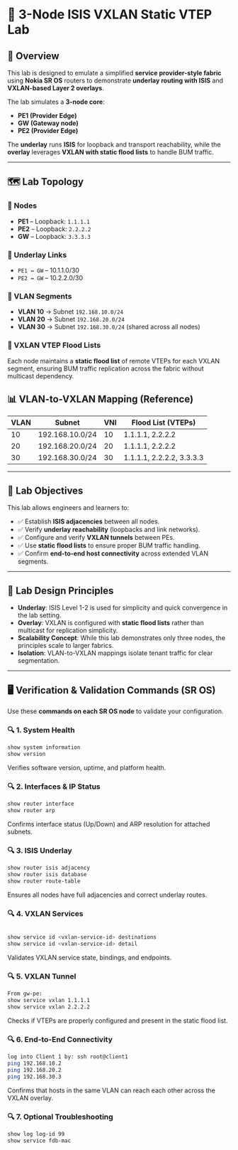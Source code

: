 # 📘 3-Node ISIS VXLAN Static VTEP Lab

## 📖 Overview
This lab is designed to emulate a simplified **service provider-style fabric** using **Nokia SR OS** routers to demonstrate **underlay routing with ISIS** and **VXLAN-based Layer 2 overlays**. 

The lab simulates a **3-node core**:
- **PE1 (Provider Edge)**
- **GW (Gateway node)**
- **PE2 (Provider Edge)**

The **underlay** runs **ISIS** for loopback and transport reachability, while the **overlay** leverages **VXLAN with static flood lists** to handle BUM traffic.

---

## 🗺️ Lab Topology

### 🔹 Nodes
- **PE1** – Loopback: `1.1.1.1`
- **PE2** – Loopback: `2.2.2.2`
- **GW** – Loopback: `3.3.3.3`

### 🔹 Underlay Links
- `PE1 ↔ GW` – 10.1.1.0/30  
- `PE2 ↔ GW` – 10.2.2.0/30  

### 🔹 VLAN Segments
- **VLAN 10** → Subnet `192.168.10.0/24`  
- **VLAN 20** → Subnet `192.168.20.0/24`  
- **VLAN 30** → Subnet `192.168.30.0/24` (shared across all nodes)  

### 🔹 VXLAN VTEP Flood Lists
Each node maintains a **static flood list** of remote VTEPs for each VXLAN segment, ensuring BUM traffic replication across the fabric without multicast dependency.

## 📊 VLAN-to-VXLAN Mapping (Reference)

| VLAN| Subnet           | VNI| Flood List (VTEPs)    |
|-----|------------------|----|-----------------------|
| 10  | 192.168.10.0/24  | 10 | 1.1.1.1, 2.2.2.2      |
| 20  | 192.168.20.0/24  | 20 | 1.1.1.1, 2.2.2.2      |
| 30  | 192.168.30.0/24  | 30 | 1.1.1.1, 2.2.2.2, 3.3.3.3 |
---

## 🎯 Lab Objectives

This lab allows engineers and learners to:
- ✅ Establish **ISIS adjacencies** between all nodes.
- ✅ Verify **underlay reachability** (loopbacks and link networks).
- ✅ Configure and verify **VXLAN tunnels** between PEs.
- ✅ Use **static flood lists** to ensure proper BUM traffic handling.
- ✅ Confirm **end-to-end host connectivity** across extended VLAN segments.

---

## 📐 Lab Design Principles

- **Underlay**: ISIS Level 1-2 is used for simplicity and quick convergence in the lab setting.
- **Overlay**: VXLAN is configured with **static flood lists** rather than multicast for replication simplicity.
- **Scalability Concept**: While this lab demonstrates only three nodes, the principles scale to larger fabrics.
- **Isolation**: VLAN-to-VXLAN mappings isolate tenant traffic for clear segmentation.

---

## 🖥️ Verification & Validation Commands (SR OS)

Use these **commands on each SR OS node** to validate your configuration.

### 🔍 1. System Health
```bash
show system information
show version
```
Verifies software version, uptime, and platform health.

### 🔍 2. Interfaces & IP Status
```bash
show router interface
show router arp
```
Confirms interface status (Up/Down) and ARP resolution for attached subnets.

### 🔍 3. ISIS Underlay
```bash
show router isis adjacency
show router isis database
show router route-table
```
Ensures all nodes have full adjacencies and correct underlay routes.

### 🔍 4. VXLAN Services
```bash

show service id <vxlan-service-id> destinations
show service id <vxlan-service-id> detail

```
Validates VXLAN service state, bindings, and endpoints.

### 🔍 5. VXLAN Tunnel 
```bash
From gw-pe:
show service vxlan 1.1.1.1
show service vxlan 2.2.2.2
```
Checks if VTEPs are properly configured and present in the static flood list.

### 🔍 6. End-to-End Connectivity
```bash
log into Client 1 by: ssh root@client1
ping 192.168.10.2 
ping 192.168.20.2 
ping 192.168.30.3 
```
Confirms that hosts in the same VLAN can reach each other across the VXLAN overlay.

### 🔍 7. Optional Troubleshooting
```bash
show log log-id 99
show service fdb-mac
```

